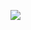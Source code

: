 <a href="https://wakatime.com"><img src="https://wakatime.com/share/@87dde937-7860-4ec5-8078-62e3c1247efc/91edfa2b-c93a-45e2-a7a1-97fb45595b39.png" /></a>
